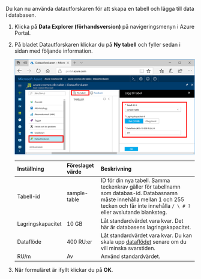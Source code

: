 Du kan nu använda datautforskaren för att skapa en tabell och lägga till data i databasen. 

1. Klicka på **Data Explorer (förhandsversion)** på navigeringsmenyn i Azure Portal. 
2. På bladet Datautforskaren klickar du på **Ny tabell** och fyller sedan i sidan med följande information.

    ![Datautforskaren i Azure Portal](./media/cosmos-db-create-table/azure-cosmosdb-data-explorer.png)

    Inställning|Föreslaget värde|Beskrivning
    ---|---|---
    Tabell-id|sample-table|ID för din nya tabell. Samma teckenkrav gäller för tabellnamn som databas-id. Databasnamn måste innehålla mellan 1 och 255 tecken och får inte innehålla `/ \ # ?` eller avslutande blanksteg.
    Lagringskapacitet| 10 GB|Låt standardvärdet vara kvar. Det här är databasens lagringskapacitet.
    Dataflöde|400 RU:er|Låt standardvärdet vara kvar. Du kan skala upp [dataflödet](../articles/cosmos-db/request-units.md) senare om du vill minska svarstiden.
    RU/m|Av|Använd standardvärdet.

3. När formuläret är ifyllt klickar du på **OK**.